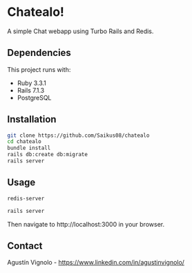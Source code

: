 # Chatealo! 

A simple Chat webapp using Turbo Rails and Redis.

## Dependencies
This project runs with:

- Ruby 3.3.1
- Rails 7.1.3
- PostgreSQL

## Installation

```bash
git clone https://github.com/Saikus08/chatealo
cd chatealo
bundle install
rails db:create db:migrate
rails server
```

## Usage
```bash
redis-server

rails server
```

Then navigate to http://localhost:3000 in your browser.

## Contact
Agustín Vignolo - https://www.linkedin.com/in/agustinvignolo/
